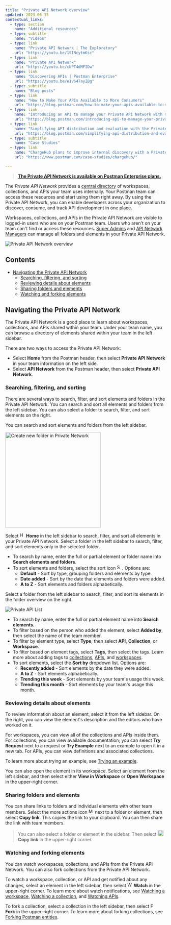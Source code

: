 ```yaml
---
title: "Private API Network overview"
updated: 2023-06-15
contextual_links:
  - type: section
    name: "Additional resources"
  - type: subtitle
    name: "Videos"
  - type: link
    name: "Private API Network | The Exploratory"
    url: "https://youtu.be/1SINcytmKsc"
  - type: link
    name: "Private API Network"
    url: "https://youtu.be/cbPT4dMFIDw"
  - type: link
    name: "Discovering APIs | Postman Enterprise"
    url: "https://youtu.be/e1v647ayIBg"
  - type: subtitle
    name: "Blog posts"
  - type: link
    name: "How to Make Your APIs Available to More Consumers"
    url: "https://blog.postman.com/how-to-make-your-apis-available-to-more-consumers/"
  - type: link
    name: "Introducing an API to manage your Private API Network with more automation"
    url: "https://blog.postman.com/introducing-api-to-manage-your-private-api-network-with-automation/"
  - type: link
    name: "Simplifying API distribution and evaluation with the Private API Network"
    url: "https://blog.postman.com/simplifying-api-distribution-and-evaluation-with-the-private-api-network/"
  - type: subtitle
    name: "Case Studies"
  - type: link
    name: "ChargeHub plans to improve internal discovery with a Private API Network"
    url: "https://www.postman.com/case-studies/chargehub/"

---
```


> **[The Private API Network is available on Postman Enterprise plans.](https://www.postman.com/pricing)**

The _Private API Network_ provides a [central directory](https://www.postman.com/api-platform/api-catalog/) of workspaces, collections, and APIs your team uses internally. Your Postman team can access these resources and start using them right away. By using the Private API Network, you can enable developers across your organization to discover, consume, and track API development in one place.

Workspaces, collections, and APIs in the Private API Network are visible to logged-in users who are on your Postman team. Users who aren't on your team can't find or access these resources. [Super Admins](/docs/collaborating-in-postman/roles-and-permissions/#team-roles) and [API Network Managers](/docs/collaborating-in-postman/roles-and-permissions/#network-roles) can manage all folders and elements in your Private API Network.

<img alt="Private API Network overview" src="https://assets.postman.com/postman-docs/v10/private-api-network-overview-v10-3.jpg"/>

## Contents

* [Navigating the Private API Network](#navigating-the-private-api-network)
    * [Searching, filtering, and sorting](#searching-filtering-and-sorting)
    * [Reviewing details about elements](#reviewing-details-about-elements)
    * [Sharing folders and elements](#sharing-folders-and-elements)
    * [Watching and forking elements](#watching-and-forking-elements)

## Navigating the Private API Network

The Private API Network is a good place to learn about workspaces, collections, and APIs shared within your team. Under your team name, you can browse a directory of elements shared within your team in the left sidebar.

There are two ways to access the Private API Network:

* Select **Home** from the Postman header, then select **Private API Network** in your team information on the left side.
* Select **API Network** from the Postman header, then select **Private API Network**.

### Searching, filtering, and sorting

There are several ways to search, filter, and sort elements and folders in the Private API Network. You can search and sort all elements and folders from the left sidebar. You can also select a folder to search, filter, and sort elements on the right.

You can search and sort elements and folders from the left sidebar.

<img alt="Create new folder in Private Network" src="https://assets.postman.com/postman-docs/v10/private-api-network-organize-folders-v10-2.jpg" width="300px"/>

Select <img alt="Home icon" src="https://assets.postman.com/postman-docs/v10/icon-home-v10.jpg#icon" width="16px"> **Home** in the left sidebar to search, filter, and sort all elements in your Private API Network. Select a folder in the left sidebar to search, filter, and sort elements only in the selected folder.

* To search by name, enter the full or partial element or folder name into **Search elements and folders**.
* To sort elements and folders, select the sort icon <img alt="Sort icon" src="https://assets.postman.com/postman-docs/icon-sort.jpg#icon" width="16px">. Options are:
    * **Default** - Sort by type, grouping folders and elements by type.
    * **Date added** - Sort by the date that elements and folders were added.
    * **A to Z** - Sort elements and folders alphabetically.

Select a folder from the left sidebar to search, filter, and sort its elements in the folder overview on the right.

<img alt="Private API List" src="https://assets.postman.com/postman-docs/v10/private-api-network-list-v10-2.jpg"/>

* To search by name, enter the full or partial element name into **Search elements**.
* To filter based on the person who added the element, select **Added by**, then select the name of the team member.
* To filter by element type, select **Type**, then select **API**, **Collection**, or **Workspace**.
* To filter based on element tags, select **Tags**, then select the tags. Learn more about adding tags to [collections](/docs/collections/using-collections/#tagging-a-collection), [APIs](/docs/designing-and-developing-your-api/managing-apis/#tagging-apis), and [workspaces](/docs/collaborating-in-postman/using-workspaces/managing-workspaces/#tagging-a-workspace).
* To sort elements, select the **Sort by** dropdown list. Options are:
    * **Recently added** - Sort elements by the date they were added.
    * **A to Z** - Sort elements alphabetically.
    * **Trending this week** - Sort elements by your team's usage this week.
    * **Trending this month** - Sort elements by your team's usage this month.

### Reviewing details about elements

To review information about an element, select it from the left sidebar. On the right, you can view the element's description and the editors who have worked on it.

For workspaces, you can view all of the collections and APIs inside them. For collections, you can view available documentation; you can select **Try Request** next to a request or **Try Example** next to an example to open it in a new tab. For APIs, you can view definitions and associated collections.

To learn more about trying an example, see [Trying an example](/docs/sending-requests/examples/#trying-an-example).

You can also open the element in its workspace. Select an element from the left sidebar, and then select either **View in Workspace** or **Open Workspace** in the upper-right corner.

### Sharing folders and elements

You can share links to folders and individual elements with other team members. Select the more actions icon <img alt="More actions icon" src="https://assets.postman.com/postman-docs/icon-more-actions-v9.jpg#icon" width="16px"> next to a folder or element, then select **Copy link**. This copies the link to your clipboard. You can then share the link with team members.

> You can also select a folder or element in the sidebar. Then select <img alt="Link icon" src="https://assets.postman.com/postman-docs/icon-workspace-link-v9.jpg#icon" width="18px"> **Copy link** in the upper-right corner.

### Watching and forking elements

You can watch workspaces, collections, and APIs from the Private API Network. You can also fork collections from the Private API Network.

To watch a workspace, collection, or API and get notified about any changes, select an element in the left sidebar, then select <img alt="Watch icon" src="https://assets.postman.com/postman-docs/eye.jpg#icon" width="16px"> **Watch** in the upper-right corner. To learn more about watch notifications, see [Watching a workspace](/docs/collaborating-in-postman/using-workspaces/managing-workspaces/#watching-a-workspace), [Watching a collection](/docs/collections/using-collections/#watching-a-collection), and [Watching APIs](/docs/designing-and-developing-your-api/managing-apis/#watching-apis).

To fork a collection, select a collection in the left sidebar, then select <img alt="Fork icon" src="https://assets.postman.com/postman-docs/icon-fork.jpg#icon" width="14px"> **Fork** in the upper-right corner. To learn more about forking collections, see [Forking Postman entities](/docs/collaborating-in-postman/using-version-control/forking-entities/).
